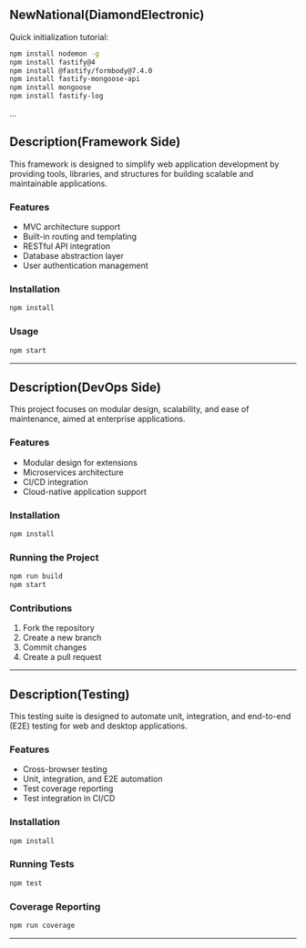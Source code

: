 ## NewNational(DiamondElectronic)

Quick initialization tutorial:
```bash
npm install nodemon -g
npm install fastify@4
npm install @fastify/formbody@7.4.0
npm install fastify-mongoose-api
npm install mongoose
npm install fastify-log
```
...

## Description(Framework Side)
This framework is designed to simplify web application development by providing tools, libraries, and structures for building scalable and maintainable applications.

### Features
- MVC architecture support
- Built-in routing and templating
- RESTful API integration
- Database abstraction layer
- User authentication management

### Installation
```bash
npm install
```

### Usage
```bash
npm start
```

---

## Description(DevOps Side)
This project focuses on modular design, scalability, and ease of maintenance, aimed at enterprise applications.

### Features
- Modular design for extensions
- Microservices architecture
- CI/CD integration
- Cloud-native application support

### Installation
```bash
npm install
```

### Running the Project
```bash
npm run build
npm start
```

### Contributions
1. Fork the repository
2. Create a new branch
3. Commit changes
4. Create a pull request

---

## Description(Testing)
This testing suite is designed to automate unit, integration, and end-to-end (E2E) testing for web and desktop applications.

### Features
- Cross-browser testing
- Unit, integration, and E2E automation
- Test coverage reporting
- Test integration in CI/CD

### Installation
```bash
npm install
```

### Running Tests
```bash
npm test
```

### Coverage Reporting
```bash
npm run coverage
```

---
